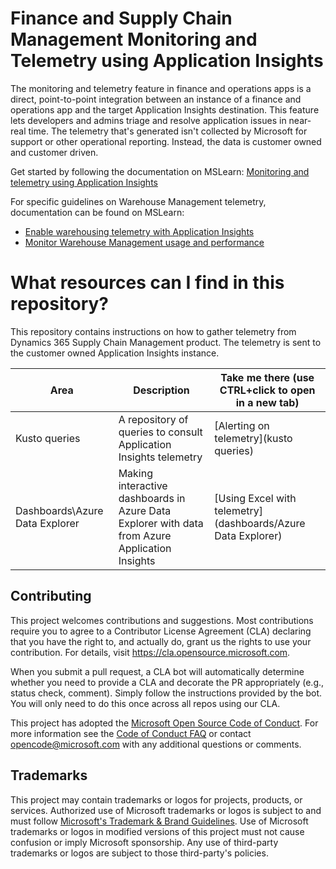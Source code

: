 # Finance and Supply Chain Management Monitoring and Telemetry using Application Insights
The monitoring and telemetry feature in finance and operations apps is a direct, point-to-point integration between an instance of a 
finance and operations app and the target Application Insights destination. This feature lets developers and admins triage and resolve 
application issues in near-real time. The telemetry that's generated isn't collected by Microsoft for support or other operational reporting. 
Instead, the data is customer owned and customer driven.

Get started by following the documentation on MSLearn: [Monitoring and telemetry using Application Insights](https://learn.microsoft.com/en-us/dynamics365/fin-ops-core/dev-itpro/sysadmin/monitoring-and-telemetry-appinsights)

For specific guidelines on Warehouse Management telemetry, documentation can be found on MSLearn:
- [Enable warehousing telemetry with Application Insights](https://learn.microsoft.com/en-us/dynamics365/supply-chain/warehousing/application-insights-warehousing)
- [Monitor Warehouse Management usage and performance](https://learn.microsoft.com/en-us/dynamics365/supply-chain/warehousing/application-insights-monitor-usage-performance)

# What resources can I find in this repository?
This repository contains instructions on how to gather telemetry from Dynamics 365 Supply Chain Management product.
The telemetry is sent to the customer owned Application Insights instance.

| Area  | Description  | Take me there (use CTRL+click to open in a new tab) |
| ------ | ------ | ------ |
| Kusto queries | A repository of queries to consult Application Insights telemetry | [Alerting on telemetry](kusto queries) |
| Dashboards\Azure Data Explorer | Making interactive dashboards in Azure Data Explorer with data from Azure Application Insights | [Using Excel with telemetry](dashboards/Azure Data Explorer) |

## Contributing

This project welcomes contributions and suggestions.  Most contributions require you to agree to a
Contributor License Agreement (CLA) declaring that you have the right to, and actually do, grant us
the rights to use your contribution. For details, visit https://cla.opensource.microsoft.com.

When you submit a pull request, a CLA bot will automatically determine whether you need to provide
a CLA and decorate the PR appropriately (e.g., status check, comment). Simply follow the instructions
provided by the bot. You will only need to do this once across all repos using our CLA.

This project has adopted the [Microsoft Open Source Code of Conduct](https://opensource.microsoft.com/codeofconduct/).
For more information see the [Code of Conduct FAQ](https://opensource.microsoft.com/codeofconduct/faq/) or
contact [opencode@microsoft.com](mailto:opencode@microsoft.com) with any additional questions or comments.

## Trademarks

This project may contain trademarks or logos for projects, products, or services. Authorized use of Microsoft 
trademarks or logos is subject to and must follow 
[Microsoft's Trademark & Brand Guidelines](https://www.microsoft.com/en-us/legal/intellectualproperty/trademarks/usage/general).
Use of Microsoft trademarks or logos in modified versions of this project must not cause confusion or imply Microsoft sponsorship.
Any use of third-party trademarks or logos are subject to those third-party's policies.